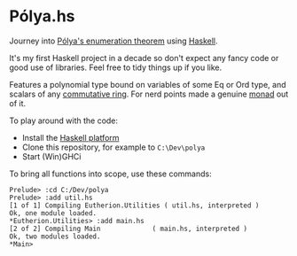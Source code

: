 # Pólya.hs

Journey into [Pólya's enumeration theorem](https://en.wikipedia.org/wiki/P%C3%B3lya_enumeration_theorem) using [Haskell](https://www.haskell.org/).

It's my first Haskell project in a decade so don't expect any fancy code or good use of libraries. Feel free to tidy things up if you like.

Features a polynomial type bound on variables of some Eq or Ord type, and scalars of any [commutative ring](https://en.wikipedia.org/wiki/Commutative_ring). For nerd points made a genuine [monad](https://en.wikipedia.org/wiki/Monad_(functional_programming)) out of it.

To play around with the code:

- Install the [Haskell platform](https://www.haskell.org/platform/)
- Clone this repository, for example to `C:\Dev\polya`
- Start (Win)GHCi

To bring all functions into scope, use these commands:
```
Prelude> :cd C:/Dev/polya
Prelude> :add util.hs
[1 of 1] Compiling Eutherion.Utilities ( util.hs, interpreted )
Ok, one module loaded.
*Eutherion.Utilities> :add main.hs
[2 of 2] Compiling Main             ( main.hs, interpreted )
Ok, two modules loaded.
*Main>
```
